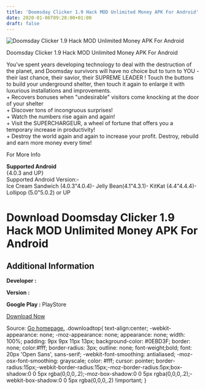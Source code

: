 ```yaml
---
title: 'Doomsday Clicker 1.9 Hack MOD Unlimited Money APK For Android'
date: 2020-01-06T09:28:00+01:00
draft: false
---
```


![Doomsday Clicker 1.9 Hack MOD Unlimited Money APK For Android](https://i0.wp.com/apkhome.net/wp-content/uploads/2016/12/Doomsday-Clicker-1.9.png "Doomsday Clicker 1.9 Hack MOD Unlimited Money APK For Android")

  

Doomsday Clicker 1.9 Hack MOD Unlimited Money APK For Android

You've spent years developing technology to deal with the destruction of the planet, and Doomsday survivors will have no choice but to turn to YOU - their last chance, their savior, their SUPREME LEADER ! Touch the buttons to build your underground shelter, then touch it again to enlarge it with luxurious installations and improvements.  
\+ Recovers bonuses when "undesirable" visitors come knocking at the door of your shelter  
\+ Discover tons of incongruous surprises!  
\+ Watch the numbers rise again and again!  
\+ Visit the SUPERCHARGEUR, a wheel of fortune that offers you a temporary increase in productivity!  
\+ Destroy the world again and again to increase your profit. Destroy, rebuild and earn more money every time!

For More Info

**Supported Android**  
{4.0.3 and UP}  
Supported Android Version:-  
Ice Cream Sandwich (4.0.3"4.0.4)- Jelly Bean(4.1"4.3.1)- KitKat (4.4"4.4.4)- Lollipop (5.0"5.0.2) or UP

Download Doomsday Clicker 1.9 Hack MOD Unlimited Money APK For Android
======================================================================

Additional Information
----------------------

**Developer :**

**Version :**

**Google Play :** PlayStore

  

[Download Now](https://store4app.co/post/doomsday-clicker-1-9-hack-mod-unlimited-money-apk-for-android_1573672135)

  
Source: [Go homepage.](https://store4app.co/post/doomsday-clicker-1-9-hack-mod-unlimited-money-apk-for-android_1573672135) .downloadtop{ text-align:center; -webkit-appearance: none; -moz-appearance: none; appearance: none; width: 100%; padding: 9px 9px 11px 13px; background-color: #0EBD3F; border: none; color:#fff; border-radius: 3px; outline: none; font-weight;bold; font: 20px 'Open Sans', sans-serif; -webkit-font-smoothing: antialiased; -moz-osx-font-smoothing: grayscale; color: #fff; cursor: pointer; border-radius:15px;-webkit-border-radius:15px;-moz-border-radius:5px;box-shadow:0 0 5px rgba(0,0,0,.2);-moz-box-shadow:0 0 5px rgba(0,0,0,.2);-webkit-box-shadow:0 0 5px rgba(0,0,0,.2) !important; }